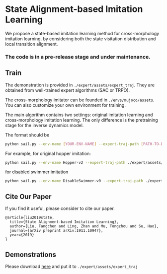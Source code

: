 # State Alignment-based Imitation Learning
We propose a state-based imitation learning method for cross-morphology imitation learning. by considering both the state visitation distribution and local transition alignment.

### The code is in a pre-release stage and under maintenance. 

## Train
The demonstration is provided in ``./expert/assets/expert_traj``. They are obtained from well-trained expert algorithms (SAC or TRPO).

The cross-morphology imitator can be founded in ``./envs/mujoco/assets``. You can also customize your own environment for training.

The main algorithm contains two settings: original imitation learning and cross-morphology imitation learning. 
The only difference is the pretraining stage for the inverse dynamics model.

The format should be
```bash
python sail.py --env-name [YOUR-ENV-NAME] --expert-traj-path [PATH-TO-DEMO] --beta 0.01 --resume [if want resume] --transfer [if cross morphology]
```
For example, for original hopper imitation:
```bash
python sail.py --env-name Hopper-v2 --expert-traj-path ./expert/assets/expert_traj/Hopper-v2_expert_traj.p --beta 0.005
```
for disabled swimmer imitation
```bash
python sail.py --env-name DisableSwimmer-v0 --expert-traj-path ./expert/assets/expert_traj/Swimmer-v2_expert_traj.p --beta 0.005 --transfer
```

## Cite Our Paper
If you find it useful, please consider to cite our paper.
```
@article{liu2019state,
  title={State Alignment-based Imitation Learning},
  author={Liu, Fangchen and Ling, Zhan and Mu, Tongzhou and Su, Hao},
  journal={arXiv preprint arXiv:1911.10947},
  year={2019}
}
```

## Demonstrations
Please download [here](https://drive.google.com/open?id=1cIqYevPDE2_06Elyo_UqEfHiQvOKP6in) and put it to ```./expert/assets/expert_traj```